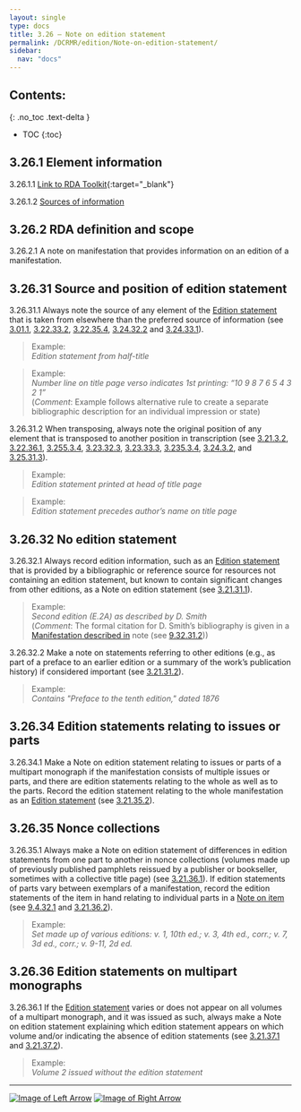 ```yaml
---
layout: single
type: docs
title: 3.26 — Note on edition statement
permalink: /DCRMR/edition/Note-on-edition-statement/
sidebar:
  nav: "docs"
---
```


## Contents:
{: .no_toc .text-delta }

- TOC
{:toc}

## 3.26.1 Element information

<a name="3.26.1.1">3.26.1.1</a> [Link to RDA Toolkit](https://access.rdatoolkit.org/Content/Index?externalId=en-US_ala-40901a24-c542-32e8-a8a1-da53f0082fdf){:target="_blank"}

<a name="3.26.1.2">3.26.1.2</a> [Sources of information](/DCRMR/additional-notes/#9011-sources-of-information)

## 3.26.2 RDA definition and scope

<a name="3.26.2.1">3.26.2.1</a> A note on manifestation that provides information on an edition of a manifestation.

## 3.26.31 Source and position of edition statement

<a name="3.26.31.1">3.26.31.1</a> Always note the source of any element of the [Edition statement](/DCRMR/edition/Edition-statement/) that is taken from elsewhere than the preferred source of information (see [3.01.1](/DCRMR/edition/#3011-sources-of-information), [3.22.33.2](/DCRMR/edition/Designation-of-edition/#3.22.33.2), [3.22.35.4](/DCRMR/edition/Designation-of-edition/#3.22.35.4), [3.24.32.2](/DCRMR/edition/Designation-of-named-revision-of-edition/#3.24.32.2) and [3.24.33.1](/DCRMR/edition/Designation-of-named-revision-of-edition/#3.24.33.1)).

>Example:  
><CITE>Edition statement from half-title</CITE>

>Example:  
><CITE>Number line on title page verso indicates 1st printing: “10 9 8 7 6 5 4 3 2 1”</CITE>  
>(*Comment*: Example follows alternative rule to create a separate bibliographic description for an individual impression or state)

<a name="3.26.31.2">3.26.31.2</a> When transposing, always note the original position of any element that is transposed to another position in transcription (see [3.21.3.2](/DCRMR/edition/Edition-statement/#3.21.3.2), [3.22.36.1](/DCRMR/edition/Designation-of-edition/#3.22.36.1), [3.255.3.4](/DCRMR/edition/Parallel-statement-of-responsibility-relating-to-named-revision-of-edition/#3.255.3.4), [3.23.32.3](/DCRMR/edition/Statement-of-responsibility-relating-to-edition/#3.23.32.3), [3.23.33.3](/DCRMR/edition/Statement-of-responsibility-relating-to-edition/#3.23.33.3), [3.235.3.4](/DCRMR/edition/Parallel-statement-of-responsibility-relating-to-edition/#3.235.3.4), [3.24.3.2](/DCRMR/edition/Designation-of-named-revision-of-edition/#3.24.3.2), and [3.25.31.3](/DCRMR/edition/Statement-of-responsibility-relating-to-named-revision-of-edition/#3.25.31.3)).

>Example:  
> <CITE>Edition statement printed at head of title page</CITE>

>Example:  
> <CITE>Edition statement precedes author’s name on title page</CITE>

## 3.26.32 No edition statement

<a name="3.26.32.1">3.26.32.1</a> Always record edition information, such as an [Edition statement](/DCRMR/edition/Edition-statement/) that is provided by a bibliographic or reference source for resources not containing an edition statement, but known to contain significant changes from other editions, as a Note on edition statement (see [3.21.31.1](/DCRMR/edition/Edition-statement/#3.21.31.1)).

>Example:  
><CITE>Second edition (E.2A) as described by D. Smith</CITE>  
>(*Comment*: The formal citation for D. Smith’s bibliography is given in a [Manifestation described in](/DCRMR/additional-notes/Manifestation-described-in/) note (see [9.32.31.2](/DCRMR/additional-notes/Manifestation-described-in/#9.32.31.2)))

<a name="3.26.32.2">3.26.32.2</a> Make a note on statements referring to other editions (e.g., as part of a preface to an earlier edition or a summary of the work’s publication history) if considered important (see [3.21.31.2](/DCRMR/edition/Edition-statement/#3.21.31.2)).

>Example:  
><CITE>Contains "Preface to the tenth edition," dated 1876</CITE>

## 3.26.34 Edition statements relating to issues or parts

<a name="3.26.34.1">3.26.34.1</a> Make a Note on edition statement relating to issues or parts of a multipart monograph if the manifestation consists of multiple issues or parts, and there are edition statements relating to the whole as well as to the parts.  Record the edition statement relating to the whole manifestation as an [Edition statement](/DCRMR/edition/Edition-statement/) (see [3.21.35.2](/DCRMR/edition/Edition-statement/#3.21.35.2)).

## 3.26.35 Nonce collections

<a name="3.26.35.1">3.26.35.1</a> Always make a Note on edition statement of differences in edition statements from one part to another in nonce collections (volumes made up of previously published pamphlets reissued by a publisher or bookseller, sometimes with a collective title page) (see [3.21.36.1](/DCRMR/edition/Edition-statement/#3.21.36.1)).  If edition statements of parts vary between exemplars of a manifestation, record the edition statements of the item in hand relating to individual parts in a [Note on item](/DCRMR/additional-notes/Note-on-item/) (see [9.4.32.1](/DCRMR/additional-notes/Note-on-item/#9.4.32.1) and [3.21.36.2](/DCRMR/edition/Edition-statement/#3.21.36.2)).

>Example:  
> <CITE>Set made up of various editions: v. 1, 10th ed.; v. 3, 4th ed., corr.; v. 7, 3d ed., corr.; v. 9-11, 2d ed.</CITE>

## 3.26.36 Edition statements on multipart monographs

<a name="3.26.36.1">3.26.36.1</a> If the [Edition statement](/DCRMR/edition/Edition-statement/) varies or does not appear on all volumes of a multipart monograph, and it was issued as such, always make a Note on edition statement explaining which edition statement appears on which volume and/or indicating the absence of edition statements (see [3.21.37.1](/DCRMR/edition/Edition-statement/#3.21.37.1) and [3.21.37.2](/DCRMR/edition/Edition-statement/#3.21.37.2)).

>Example:  
><CITE>Volume 2 issued without the edition statement</CITE>

---

[![Image of Left Arrow](https://rbms-bsc.github.io/DCRMR/assets/pictures/navigation/Arrow_Left.png "3.255 — Parallel statement of responsibility relating to named revision of edition")](/DCRMR/edition/Parallel-statement-of-responsibility-relating-to-named-revision-of-edition/) [![Image of Right Arrow](https://rbms-bsc.github.io/DCRMR/assets/pictures/navigation/Arrow_Right.png "4 — Mathematical details")](/DCRMR/mathematical-details/)
